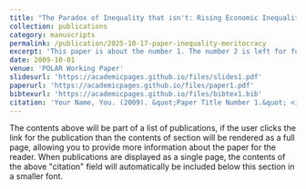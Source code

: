 ```yaml
---
title: "The Paradox of Inequality that isn't: Rising Economic Inequality Depresses and Polarises Citizens' Belief in Meritocracy"
collection: publications
category: manuscripts
permalink: /publication/2025-10-17-paper-inequality-meritocracy
excerpt: 'This paper is about the number 1. The number 2 is left for future work.'
date: 2009-10-01
venue: 'POLAR Working Paper'
slidesurl: 'https://academicpages.github.io/files/slides1.pdf'
paperurl: 'https://academicpages.github.io/files/paper1.pdf'
bibtexurl: 'https://academicpages.github.io/files/bibtex1.bib'
citation: 'Your Name, You. (2009). &quot;Paper Title Number 1.&quot; <i>POLAR Working Paper</i> #8.'
---
```

The contents above will be part of a list of publications, if the user clicks the link for the publication than the contents of section will be rendered as a full page, allowing you to provide more information about the paper for the reader. When publications are displayed as a single page, the contents of the above "citation" field will automatically be included below this section in a smaller font.
